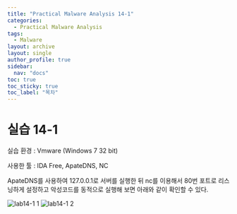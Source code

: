 ```yaml
---
title: "Practical Malware Analysis 14-1"
categories:
  - Practical Malware Analysis
tags:
  - Malware
layout: archive
layout: single
author_profile: true
sidebar:
  nav: "docs"
toc: true
toc_sticky: true
toc_label: "목차"
---
```


# 실습 14-1

실습 환경 : Vmware (Windows 7 32 bit)

사용한 툴 : IDA Free, ApateDNS, NC

ApateDNS를 사용하여 127.0.0.1로 서버를 실행한 뒤 nc를 이용해서 80번 포트로 리스닝하게 설정하고 악성코드를 동적으로 실행해 보면 아래와 같이 확인할 수 있다.

![lab14-1 1](https://user-images.githubusercontent.com/91646923/139655833-56a16e76-ea08-48dc-9d77-5054691e2ce6.JPG)
![lab14-1 2](https://user-images.githubusercontent.com/91646923/139655843-3972a55c-d564-4cdc-9a90-e5ada98e14f3.JPG)
